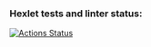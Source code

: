 ### Hexlet tests and linter status:
[![Actions Status](https://github.com/ilrosch/layout-designer-project-56/actions/workflows/hexlet-check.yml/badge.svg)](https://github.com/ilrosch/layout-designer-project-56/actions)